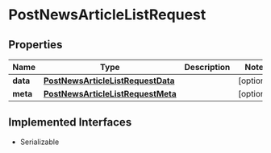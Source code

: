 

# PostNewsArticleListRequest


## Properties

Name | Type | Description | Notes
------------ | ------------- | ------------- | -------------
**data** | [**PostNewsArticleListRequestData**](PostNewsArticleListRequestData.md) |  |  [optional]
**meta** | [**PostNewsArticleListRequestMeta**](PostNewsArticleListRequestMeta.md) |  |  [optional]


## Implemented Interfaces

* Serializable


